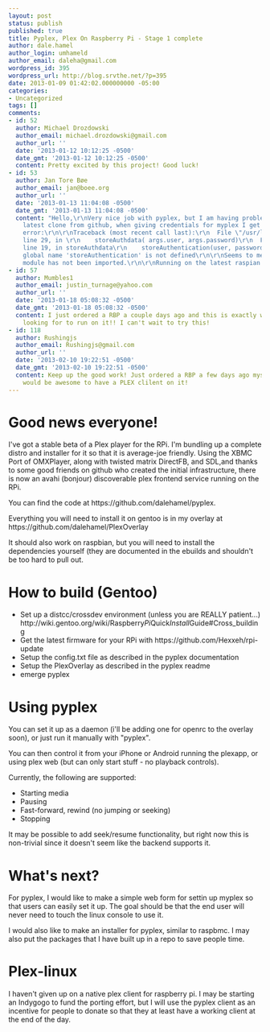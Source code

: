 ```yaml
---
layout: post
status: publish
published: true
title: Pyplex, Plex On Raspberry Pi - Stage 1 complete
author: dale.hamel
author_login: umhameld
author_email: daleha@gmail.com
wordpress_id: 395
wordpress_url: http://blog.srvthe.net/?p=395
date: 2013-01-09 01:42:02.000000000 -05:00
categories:
- Uncategorized
tags: []
comments:
- id: 52
  author: Michael Drozdowski
  author_email: michael.drozdowski@gmail.com
  author_url: ''
  date: '2013-01-12 10:12:25 -0500'
  date_gmt: '2013-01-12 10:12:25 -0500'
  content: Pretty excited by this project! Good luck!
- id: 53
  author: Jan Tore Bøe
  author_email: jan@boee.org
  author_url: ''
  date: '2013-01-13 11:04:08 -0500'
  date_gmt: '2013-01-13 11:04:08 -0500'
  content: "Hello,\r\nVery nice job with pyplex, but I am having problems with the
    latest clone from github, when giving credentials for myplex I get the following
    error:\r\n\r\nTraceback (most recent call last):\r\n  File \"/usr/local/bin/pyplex\",
    line 29, in \r\n    storeAuthdata( args.user, args.password)\r\n  File \"/usr/local/bin/pyplex\",
    line 19, in storeAuthdata\r\n    storeAuthentication(user, password)\r\nNameError:
    global name 'storeAuthentication' is not defined\r\n\r\nSeems to me that the storeAuthentication
    module has not been imported.\r\n\r\nRunning on the latest raspian."
- id: 57
  author: Mumbles1
  author_email: justin_turnage@yahoo.com
  author_url: ''
  date: '2013-01-18 05:08:32 -0500'
  date_gmt: '2013-01-18 05:08:32 -0500'
  content: I just ordered a RBP a couple days ago and this is exactly what I've been
    looking for to run on it!! I can't wait to try this!
- id: 118
  author: Rushingjs
  author_email: Rushingjs@gmail.com
  author_url: ''
  date: '2013-02-10 19:22:51 -0500'
  date_gmt: '2013-02-10 19:22:51 -0500'
  content: Keep up the good work! Just ordered a RBP a few days ago myself and it
    would be awesome to have a PLEX clilent on it!
---
```

<h1>Good news everyone!</h1>

<p>I've got a stable beta of a Plex player for the RPi. I'm bundling up a complete distro and installer for it so that it is average-joe friendly. Using the XBMC Port of OMXPlayer, along with twisted matrix DirectFB, and SDL,and thanks to some good friends on github who created the initial infrastructure, there is now an avahi (bonjour) discoverable plex frontend service running on the RPi.</p>

<p>You can find the code at https://github.com/dalehamel/pyplex.</p>

<p>Everything you will need to install it on gentoo is in my overlay at https://github.com/dalehamel/PlexOverlay</p>

<p>It should also work on raspbian, but you will need to install the dependencies yourself (they are documented in the ebuilds and shouldn't be too hard to pull out.</p>

<h1>How to build (Gentoo)</h1>

<ul>
<li>Set up a distcc/crossdev environment (unless you are REALLY patient...) http://wiki.gentoo.org/wiki/Raspberry<em>Pi</em>Quick<em>Install</em>Guide#Cross_building</li>
<li>Get the latest firmware for your RPi with https://github.com/Hexxeh/rpi-update</li>
<li>Setup the config.txt file as described in the pyplex documentation</li>
<li>Setup the PlexOverlay as described in the pyplex readme</li>
<li>emerge pyplex</li>
</ul>

<h1>Using pyplex</h1>

<p>You can set it up as a daemon (i'll be adding one for openrc to the overlay soon), or just run it manually with "pyplex".</p>

<p>You can then control it from your iPhone or Android running the plexapp, or using plex web (but can only start stuff - no playback controls).</p>

<p>Currently, the following are supported:</p>

<ul>
<li>Starting media</li>
<li>Pausing</li>
<li>Fast-forward, rewind (no jumping or seeking)</li>
<li>Stopping</li>
</ul>

<p>It may be possible to add seek/resume functionality, but right now this is non-trivial since it doesn't seem like the backend supports it.</p>

<h1>What's next?</h1>

<p>For pyplex, I would like to make a simple web form for settin up myplex so that users can easily set it up. The goal should be that the end user will never need to touch the linux console to use it.</p>

<p>I would also like to make an installer for pyplex, similar to raspbmc. I may also put the packages that I have built up in a repo to save people time.</p>

<h1>Plex-linux</h1>

<p>I haven't given up on a native plex client for raspberry pi. I may be starting an Indygogo to fund the porting effort, but I will use the pyplex client as an incentive for people to donate so that they at least have a working client at the end of the day.</p>
